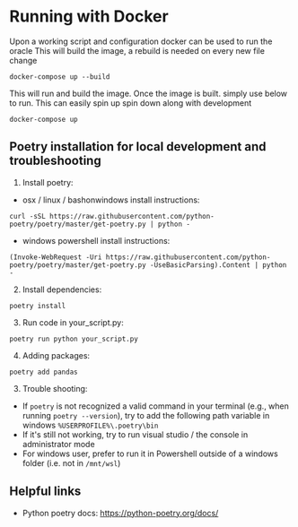 # Running with Docker
Upon a working script and configuration docker can be used to run  the oracle
This will build the image, a rebuild is needed on every new file change

```
docker-compose up --build
```
This will run and build the image. Once the image is built. simply use below to run. This can easily spin up spin down along with development

```
docker-compose up
```

## Poetry installation for local development and troubleshooting
1. Install poetry:

- osx / linux / bashonwindows install instructions:

```
curl -sSL https://raw.githubusercontent.com/python-poetry/poetry/master/get-poetry.py | python -
```

- windows powershell install instructions:

```
(Invoke-WebRequest -Uri https://raw.githubusercontent.com/python-poetry/poetry/master/get-poetry.py -UseBasicParsing).Content | python -
```

2. Install dependencies:

```
poetry install
```

3. Run code in your_script.py:

```
poetry run python your_script.py
```

4. Adding packages:

```
poetry add pandas
```

3. Trouble shooting:

- If `poetry` is not recognized a valid command in your terminal (e.g., when running `poetry --version`), try to add the following path variable in windows `%USERPROFILE%\.poetry\bin`
- If it's still not working, try to run visual studio / the console in administrator mode
- For windows user, prefer to run it in Powershell outside of a windows folder (i.e. not in `/mnt/wsl`)

## Helpful links

- Python poetry docs: https://python-poetry.org/docs/
